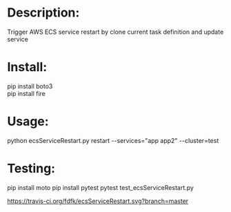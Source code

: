 # Description:  
Trigger AWS ECS service restart by clone current task definition and update service 

# Install:  
pip install boto3  
pip install fire  


# Usage:  
python ecsServiceRestart.py restart --services="app app2" --cluster=test


# Testing:  
pip install moto
pip install pytest
pytest test_ecsServiceRestart.py  
  
https://travis-ci.org/fdfk/ecsServiceRestart.svg?branch=master
